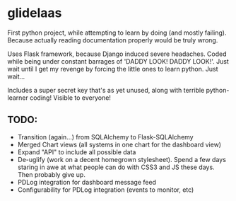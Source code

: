 # glidelaas
First python project, while attempting to learn by doing (and mostly failing). Because actually reading documentation properly would be truly wrong.

Uses Flask framework, because Django induced severe headaches. Coded while being under constant barrages of 'DADDY LOOK! DADDY LOOK!'. Just wait until I get my revenge by forcing the little ones to learn python. Just wait...

Includes a super secret key that's as yet unused, along with terrible python-learner coding! Visible to everyone!

## TODO:
* Transition (again...) from SQLAlchemy to Flask-SQLAlchemy
* Merged Chart views (all systems in one chart for the dashboard view)
* Expand "API" to include all possible data
* De-uglify (work on a decent homegrown stylesheet). Spend a few days staring in awe at what people can do with CSS3 and JS these days. Then probably give up.
* PDLog integration for dashboard message feed
* Configurability for PDLog integration (events to monitor, etc)
